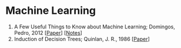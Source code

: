 # Machine Learning
1. A Few Useful Things to Know about Machine Learning; Domingos, Pedro, 2012 [[Paper](https://sites.astro.caltech.edu/~george/ay122/cacm12.pdf)] [[Notes](https://github.com/weezymatt/papers/blob/readings/Machine%20Learning/2347736.2347755.md)]
2. Induction of Decision Trees; Quinlan, J. R., 1986 [[Paper](https://link.springer.com/article/10.1007/BF00116251)]
